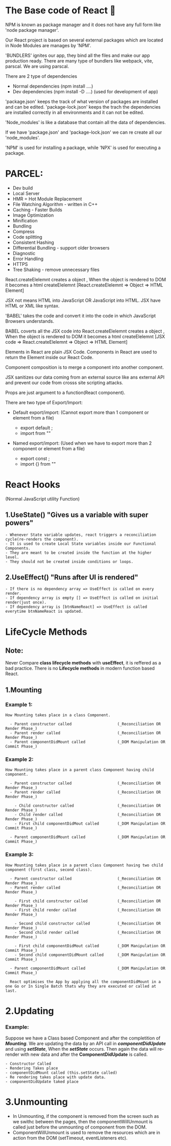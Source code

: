 # The Base code of React 🚀

NPM is known as package manager and it does not have any full form like 'node package manager'.

Our React project is based on several external packages which are located in Node Modules are manages by 'NPM'.

'BUNDLERS' ignites our app, they bind all the files and make our app production ready. There are many type of bundlers like webpack, vite, parscal. We are using parscal.

There are 2 type of dependencies
  - Normal dependencies (npm install ....)
  - Dev dependencies (npm install -D ....) (used for development of app)

'package.json' keeps the track of what version of packages are installed and can be edited.
'package-lock.json' keeps the trach the dependencies are installed correctly in all environments and it can not be edited. 

'Node_modules' is like a database that contain all the data of dependencies. 

If we have 'package.json' and 'package-lock.json' we can re create all our 'node_modules'.

'NPM' is used for installing a package, while 'NPX' is used for executing a package.

# PARCEL:
- Dev build
- Local Server
- HMR = Hot Module Replacement
- File Watching Algorithm - written in C++
- Caching - Faster Builds
- Image Optimization 
- Minification
- Bundling
- Compress
- Code splitting
- Consistent Hashing
- Differential Bundling - support older browsers
- Diagnostic
- Error Handling
- HTTPS 
- Tree Shaking  - remove unnecessary files
    
React.createElelemnt creates a object , When the object is rendered to DOM it becomes a html createElelemnt
 [React.createElelemnt => Object => HTML Element]

 JSX not means HTML into JavaScript OR JavaScript into HTML. JSX have HTML or XML like syntax.

'BABEL' takes the code and convert it into the code in which JavaScript Browsers understands.

 BABEL coverts all the JSX code into React.createElelemnt creates a object , When the object is rendered to DOM it becomes a html createElelemnt
 [JSX code => React.createElelemnt => Object => HTML Element]

 Elements in React are plain JSX Code.
 Components in React are used to return the Element inside our React Code. 

 Component composition is to merge a component into another component.

 JSX sanitizes our data coming from an external source like ans external API and prevent our code from crosss site scripting attacks.

 Props are just argument to a function(React component).

 There are two type of Export/Import:

 - Default export/import: (Cannot export more than 1 component or element from a file)
   - export default <Component>;
   - import <Component> from "<pathName>"

 - Named export/import: (Used when we have to export more than 2 component or element from a file)
   - export const <Component>;
   - import {<Component>} from "<pathName>"

# React Hooks
 (Normal JavaScript utility Function) 

 ## 1.UseState()  "Gives us a variable with super powers"
    - Whenever State variable updates, react triggers a reconciliation cycle(re-renders the component).
    - It is used to create Local State variables inside our Functional Components.
    - They are meant to be created inside the function at the higher level.
    - They should not be created inside conditions or loops.

 ## 2.UseEffect() "Runs after UI is rendered" 
    - If there is no dependency array => UseEffect is called on every render.
    - If dependency array is empty [] => UseEffect is called on initial render(just once).
    - If dependency array is [btnNameReact] => UseEffect is called everytime btnNameReact is updated.


# LifeCycle Methods
 ## Note: 
  Never Compare **class lifecycle methods** with **useEffect**, it is reffered as a bad practice.
  There is no **Lifecycle methods** in modern function based React.

 ## 1.Mounting

  ### Example 1:
    How Mounting takes place in a class Component.

      - Parent constructor called                    (_Reconciliation OR Render Phase_)
      - Parent render called                         (_Reconciliation OR Render Phase_)
      - Parent componentDidMount called              (_DOM Manipulation OR Commit Phase_)
      
  ### Example 2:
    How Mounting takes place in a parent class Component having child component.

      - Parent constructor called                    (_Reconciliation OR Render Phase_)
      - Parent render called                         (_Reconciliation OR Render Phase_)

        - Child constructor called                   (_Reconciliation OR Render Phase_)
        - Child render called                        (_Reconciliation OR Render Phase_)
        - First child componentDidMout called        (_DOM Manipulation OR Commit Phase_)

      - Parent componentDidMount called              (_DOM Manipulation OR Commit Phase_)

  ### Example 3:
    How Mounting takes place in a parent class Component having two child component (first class, second class).

      - Parent constructor called                    (_Reconciliation OR Render Phase_)
      - Parent render called                         (_Reconciliation OR Render Phase_)

        - First child constructor called             (_Reconciliation OR Render Phase_)             
        - First child render called                  (_Reconciliation OR Render Phase_)

        - Second child constructor called            (_Reconciliation OR Render Phase_)
        - Second child render called                 (_Reconciliation OR Render Phase_)

        - First child componentDidMout called        (_DOM Manipulation OR Commit Phase_)
        - Second child componentDidMount called      (_DOM Manipulation OR Commit Phase_)

      - Parent componentDidMount called              (_DOM Manipulation OR Commit Phase_)

      React optimises the App by applying all the componentDidMount in a one Go or In Single Batch thats why they are executed or called at last.


 # 2.Updating

  ### Example:
   Suppose we have a Class based Component and after the completition of ***Mounting***. We are updating the data by an API call in ***componentDidUpdate*** and using ***setState***, When the ***setState***  occurs. Then again the data will re-render with new data and after the **ComponentDidUpdate** is called.

    - Constructor Called
    - Rendering Takes place
    - componentDidMount called (this.setState called)
    - Re rendering takes place with update data.
    - componentDidUpdate taked place

 # 3.Unmounting
   - In Unmounting, if the component is removed from the screen such as we swithc between the pages, then the componentWillUnmount is called just before the unmounting of component from the DOM.
   - ComponentWillUnmount is used to remove the resources which are in action from the DOM (setTimeout, eventListeners etc).